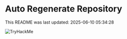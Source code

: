 # Auto Regenerate Repository

This README was last updated: 2025-06-10 05:34:28

 ![TryHackMe](https://tryhackme.com/badge/533634)
